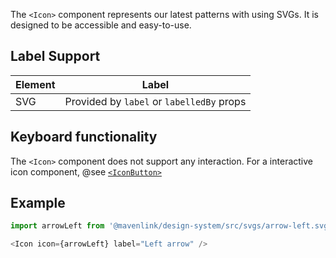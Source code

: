 The `<Icon>` component represents our latest patterns with using SVGs.
It is designed to be accessible and easy-to-use.

## Label Support

| Element | Label |
| --- | --- |
| SVG | Provided by `label` or `labelledBy` props |

## Keyboard functionality

The `<Icon>` component does not support any interaction.
For a interactive icon component, @see [`<IconButton>`](#/Components/IconButton)

## Example

```js
import arrowLeft from '@mavenlink/design-system/src/svgs/arrow-left.svg';

<Icon icon={arrowLeft} label="Left arrow" />
```
